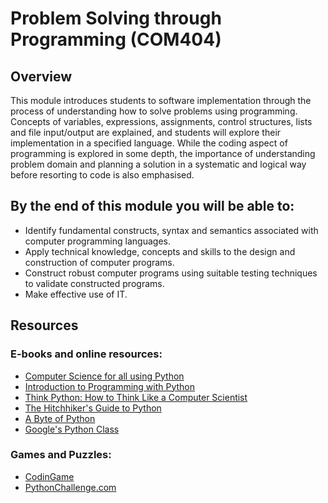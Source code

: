 # Problem Solving through Programming (COM404)

## Overview

This module introduces students to software implementation through the process of understanding how to solve problems using programming. Concepts of variables, expressions, assignments, control structures, lists and file input/output are explained, and students will explore their implementation in a specified language. While the coding aspect of programming is explored in some depth, the importance of understanding problem domain and planning a solution in a systematic and logical way before resorting to code is also emphasised.

## By the end of this module you will be able to:

* Identify fundamental constructs, syntax and semantics associated with computer programming languages.
* Apply technical knowledge, concepts and skills to the design and construction of computer programs.
* Construct robust computer programs using suitable testing techniques to validate constructed programs.
* Make effective use of IT.

## Resources

### E-books and online resources:

* [Computer Science for all using Python](https://www.cs.hmc.edu/csforall/)
* [Introduction to Programming with Python](http://opentechschool.github.io/python-beginners/en/index.html)
* [Think Python: How to Think Like a Computer Scientist](http://greenteapress.com/thinkpython/html/index.html)
* [The Hitchhiker's Guide to Python](http://docs.python-guide.org/en/latest/)
* [A Byte of Python](https://python.swaroopch.com/)
* [Google's Python Class](https://developers.google.com/edu/python/)

### Games and Puzzles:

* [CodinGame](https://www.codingame.com/)
* [PythonChallenge.com](http://www.pythonchallenge.com/)
